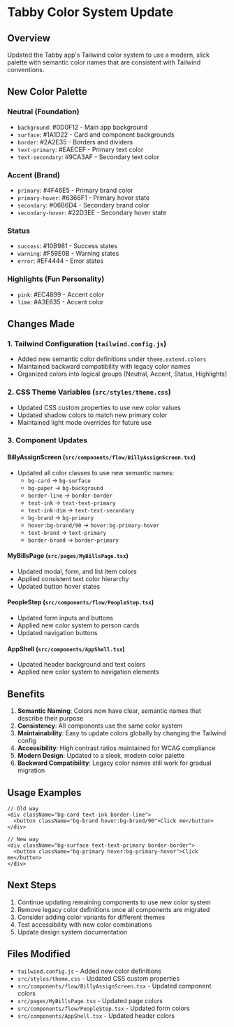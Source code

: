 # Tabby Color System Update

## Overview
Updated the Tabby app's Tailwind color system to use a modern, slick palette with semantic color names that are consistent with Tailwind conventions.

## New Color Palette

### Neutral (Foundation)
- `background`: #0D0F12 - Main app background
- `surface`: #1A1D22 - Card and component backgrounds  
- `border`: #2A2E35 - Borders and dividers
- `text-primary`: #EAECEF - Primary text color
- `text-secondary`: #9CA3AF - Secondary text color

### Accent (Brand)
- `primary`: #4F46E5 - Primary brand color
- `primary-hover`: #6366F1 - Primary hover state
- `secondary`: #06B6D4 - Secondary brand color
- `secondary-hover`: #22D3EE - Secondary hover state

### Status
- `success`: #10B981 - Success states
- `warning`: #F59E0B - Warning states
- `error`: #EF4444 - Error states

### Highlights (Fun Personality)
- `pink`: #EC4899 - Accent color
- `lime`: #A3E635 - Accent color

## Changes Made

### 1. Tailwind Configuration (`tailwind.config.js`)
- Added new semantic color definitions under `theme.extend.colors`
- Maintained backward compatibility with legacy color names
- Organized colors into logical groups (Neutral, Accent, Status, Highlights)

### 2. CSS Theme Variables (`src/styles/theme.css`)
- Updated CSS custom properties to use new color values
- Updated shadow colors to match new primary color
- Maintained light mode overrides for future use

### 3. Component Updates

#### BillyAssignScreen (`src/components/flow/BillyAssignScreen.tsx`)
- Updated all color classes to use new semantic names:
  - `bg-card` → `bg-surface`
  - `bg-paper` → `bg-background`
  - `border-line` → `border-border`
  - `text-ink` → `text-text-primary`
  - `text-ink-dim` → `text-text-secondary`
  - `bg-brand` → `bg-primary`
  - `hover:bg-brand/90` → `hover:bg-primary-hover`
  - `text-brand` → `text-primary`
  - `border-brand` → `border-primary`

#### MyBillsPage (`src/pages/MyBillsPage.tsx`)
- Updated modal, form, and list item colors
- Applied consistent text color hierarchy
- Updated button hover states

#### PeopleStep (`src/components/flow/PeopleStep.tsx`)
- Updated form inputs and buttons
- Applied new color system to person cards
- Updated navigation buttons

#### AppShell (`src/components/AppShell.tsx`)
- Updated header background and text colors
- Applied new color system to navigation elements

## Benefits

1. **Semantic Naming**: Colors now have clear, semantic names that describe their purpose
2. **Consistency**: All components use the same color system
3. **Maintainability**: Easy to update colors globally by changing the Tailwind config
4. **Accessibility**: High contrast ratios maintained for WCAG compliance
5. **Modern Design**: Updated to a sleek, modern color palette
6. **Backward Compatibility**: Legacy color names still work for gradual migration

## Usage Examples

```tsx
// Old way
<div className="bg-card text-ink border-line">
  <button className="bg-brand hover:bg-brand/90">Click me</button>
</div>

// New way
<div className="bg-surface text-text-primary border-border">
  <button className="bg-primary hover:bg-primary-hover">Click me</button>
</div>
```

## Next Steps

1. Continue updating remaining components to use new color system
2. Remove legacy color definitions once all components are migrated
3. Consider adding color variants for different themes
4. Test accessibility with new color combinations
5. Update design system documentation

## Files Modified

- `tailwind.config.js` - Added new color definitions
- `src/styles/theme.css` - Updated CSS custom properties
- `src/components/flow/BillyAssignScreen.tsx` - Updated component colors
- `src/pages/MyBillsPage.tsx` - Updated page colors
- `src/components/flow/PeopleStep.tsx` - Updated form colors
- `src/components/AppShell.tsx` - Updated header colors
